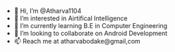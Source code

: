 - 👋 Hi, I’m @Atharva1104
- 👀 I’m interested in Airtifical Intelligence 
- 🌱 I’m currently learning B.E in Computer Engineering
- 💞️ I’m looking to collaborate on Android Development
- 📫 Reach me at atharvabodake@gmail,com

<!---
Atharva1104/Atharva1104 is a ✨ special ✨ repository because its `README.md` (this file) appears on your GitHub profile.
You can click the Preview link to take a look at your changes.
--->
